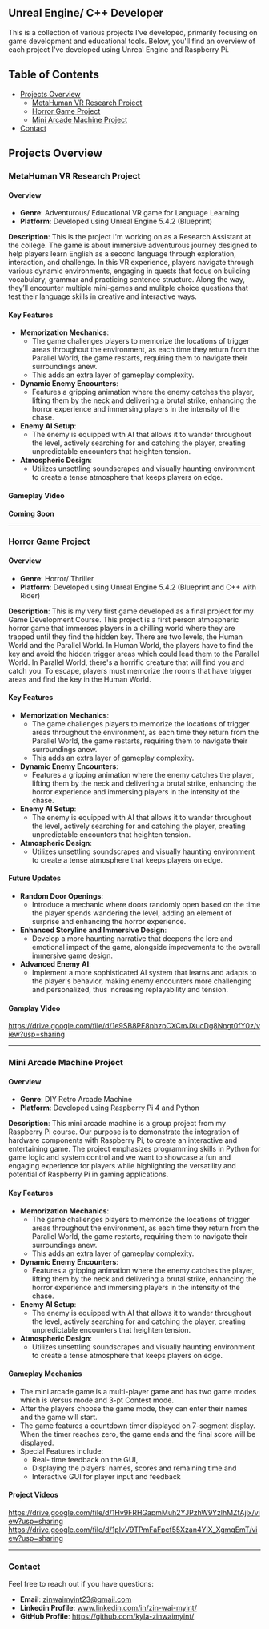 ## Unreal Engine/ C++ Developer
This is a collection of various projects I’ve developed, primarily focusing on game development and educational tools. 
Below, you'll find an overview of each project I've developed using Unreal Engine and Raspberry Pi.

## **Table of Contents**
- [Projects Overview](#projects-overview)
  - [MetaHuman VR Research Project](#metahuman-vr-research-project)
  - [Horror Game Project](#horror-game-project)
  - [Mini Arcade Machine Project](#mini-arcade-machine-project)
- [Contact](#contact)

## Projects Overview
### MetaHuman VR Research Project
#### Overview
+ **Genre**: Adventurous/ Educational VR game for Language Learning
+ **Platform**: Developed using Unreal Engine 5.4.2 (Blueprint)
  
**Description**: This is the project I'm working on as a Research Assistant at the college. The game is about immersive adventurous journey designed to help players learn English as a second language through exploration, interaction, and challenge. In this VR experience, players navigate through various dynamic environments, engaging in quests that focus on building vocabulary, grammar and practicing sentence structure. Along the way, they’ll encounter multiple mini-games and mulitple choice questions that test their language skills in creative and interactive ways. 

#### Key Features
+ **Memorization Mechanics**:
  + The game challenges players to memorize the locations of trigger areas throughout the environment, as each time they return from the Parallel World,
    the game restarts, requiring them to navigate their surroundings anew.
  + This adds an extra layer of gameplay complexity.
+ **Dynamic Enemy Encounters**:
  + Features a gripping animation where the enemy catches the player, lifting them by the neck and delivering a brutal strike, enhancing the horror experience and
    immersing players in the intensity of the chase.
+ **Enemy AI Setup**:
  + The enemy is equipped with AI that allows it to wander throughout the level, actively searching for and catching the player, creating unpredictable encounters
    that heighten tension.
+ **Atmospheric Design**:
  + Utilizes unsettling soundscrapes and visually haunting environment to create a tense atmosphere that keeps players on edge.

#### Gameplay Video
**Coming Soon**

---
### Horror Game Project
#### Overview
+ **Genre**: Horror/ Thriller
+ **Platform**: Developed using Unreal Engine 5.4.2 (Blueprint and C++ with Rider)
  
**Description**: This is my very first game developed as a final project for my Game Development Course. This project is a first person atmospheric horror game
that immerses players in a chilling world where they are trapped until they find the hidden key. There are two levels, the Human World and the Parallel World. 
In Human World, the players have to find the key and avoid the hidden trigger areas which could lead them to the Parallel World. In Parallel World, there's a horrific creature 
that will find you and catch you. To escape, players must memorize the rooms that have trigger areas and find the key in the Human World. 

#### Key Features
+ **Memorization Mechanics**:
  + The game challenges players to memorize the locations of trigger areas throughout the environment, as each time they return from the Parallel World,
    the game restarts, requiring them to navigate their surroundings anew.
  + This adds an extra layer of gameplay complexity.
+ **Dynamic Enemy Encounters**:
  + Features a gripping animation where the enemy catches the player, lifting them by the neck and delivering a brutal strike, enhancing the horror experience and
    immersing players in the intensity of the chase.
+ **Enemy AI Setup**:
  + The enemy is equipped with AI that allows it to wander throughout the level, actively searching for and catching the player, creating unpredictable encounters
    that heighten tension.
+ **Atmospheric Design**:
  + Utilizes unsettling soundscrapes and visually haunting environment to create a tense atmosphere that keeps players on edge.

#### Future Updates
+ **Random Door Openings**:
  + Introduce a mechanic where doors randomly open based on the time the player spends wandering the level, adding an element of surprise and enhancing the horror experience.
+ **Enhanced Storyline and Immersive Design**:
  + Develop a more haunting narrative that deepens the lore and emotional impact of the game, alongside improvements to the overall immersive game design.
+ **Advanced Enemy AI**:
  + Implement a more sophisticated AI system that learns and adapts to the player's behavior, making enemy encounters more challenging and personalized,
    thus increasing replayability and tension.

#### Gamplay Video
https://drive.google.com/file/d/1e9SB8PF8phzpCXCmJXucDg8Nngt0fY0z/view?usp=sharing

---
### Mini Arcade Machine Project
#### Overview
+ **Genre**: DIY Retro Arcade Machine
+ **Platform**: Developed using Raspberry Pi 4 and Python
  
**Description**: This mini arcade machine is a group project from my Raspberry Pi course. Our purpose is to demonstrate the integration of hardware components with Raspberry Pi, to create an interactive and entertaining game. The project emphasizes programming skills in Python for game logic and system control and we want to showcase a fun and engaging experience for players while highlighting the versatility and potential of Raspberry Pi in gaming applications. 

#### Key Features
+ **Memorization Mechanics**:
  + The game challenges players to memorize the locations of trigger areas throughout the environment, as each time they return from the Parallel World,
    the game restarts, requiring them to navigate their surroundings anew.
  + This adds an extra layer of gameplay complexity.
+ **Dynamic Enemy Encounters**:
  + Features a gripping animation where the enemy catches the player, lifting them by the neck and delivering a brutal strike, enhancing the horror experience and
    immersing players in the intensity of the chase.
+ **Enemy AI Setup**:
  + The enemy is equipped with AI that allows it to wander throughout the level, actively searching for and catching the player, creating unpredictable encounters
    that heighten tension.
+ **Atmospheric Design**:
  + Utilizes unsettling soundscrapes and visually haunting environment to create a tense atmosphere that keeps players on edge.

#### Gameplay Mechanics
+ The mini arcade game is a multi-player game and has two game modes which is Versus mode and 3-pt Contest mode.
+ After the players choose the game mode, they can enter their names and the game will start.
+ The game features a countdown timer displayed on 7-segment display. When the timer reaches zero, the game ends and the final score will be displayed.
+ Special Features include:
  + Real- time feedback on the GUI,
  + Displaying the players’ names, scores and remaining time and 
  + Interactive GUI for player input and feedback

#### Project Videos
https://drive.google.com/file/d/1Hv9FRHGapmMuh2YJPzhW9YzlhMZfAjlx/view?usp=sharing
https://drive.google.com/file/d/1pIvV9TPmFaFpcf55Xzan4YlX_XgmgEmT/view?usp=sharing

---
### Contact
Feel free to reach out if you have questions:
+ **Email**: zinwaimyint23@gmail.com
+ **Linkedin Profile**: www.linkedin.com/in/zin-wai-myint/
+ **GitHub Profile**: https://github.com/kyla-zinwaimyint/
